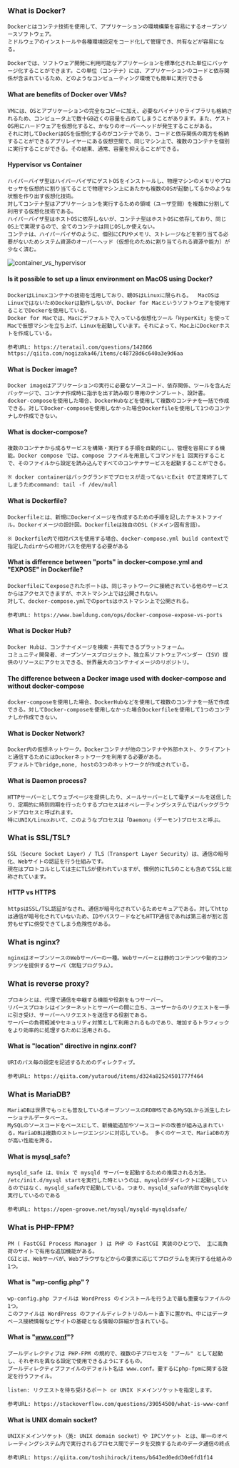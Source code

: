 ### What is Docker?
	Dockerとはコンテナ技術を使用して、アプリケーションの環境構築を容易にするオープンソースソフトウェア。  
	ミドルウェアのインストールや各種環境設定をコード化して管理でき、共有などが容易になる。
	
	Dockerでは、ソフトウェア開発に利用可能なアプリケーションを標準化された単位にパッケージ化することができます。この単位（コンテナ）には、アプリケーションのコードと依存関係が含まれているため、どのようなコンピューティング環境でも簡単に実行できる

#### What are benefits of Docker over VMs?
	VMには、OSとアプリケーションの完全なコピーに加え、必要なバイナリやライブラリも格納されるため、コンピュータ上で数十GB近くの容量を占めてしまうことがあります。また、ゲストOS用にハードウェアを仮想化すると、かなりのオーバーヘッドが発生することがある。
	それに対してDockerはOSを仮想化するのがコンテナであり、コードと依存関係の両方を格納することができるアプリレイヤーにある仮想空間で、同じマシン上で、複数のコンテナを個別に実行することができる。その結果、通常、容量を抑えることができる。

#### Hypervisor vs Container
	ハイパーバイザ型はハイパーバイザにゲストOSをインストールし、物理マシンのメモリやプロセッサを仮想的に割り当てることで物理マシン上にあたかも複数のOSが起動してるかのような状態を作り出す仮想化技術。
	対してコンテナ型はアプリケーションを実行するための領域（ユーザ空間）を複数に分割して利用する仮想化技術である。
	ハイパーバイザ型はホストOSに依存しないが、コンテナ型はホストOSに依存しており、同じOS上で実現するので、全てのコンテナは同じOSしか使えない。
	コンテナは、ハイパーバイザのように、個別にCPUやメモリ、ストレージなどを割り当てる必要がないためシステム資源のオーバーヘッド（仮想化のために割り当てられる資源や能力）が少なく済む。

![container_vs_hypervisor](https://image.itmedia.co.jp/enterprise/articles/1506/08/kz_its01.jpg)

#### Is it possible to set up a linux environment on MacOS using Docker?
	DockerはLinuxコンテナの技術を活用しており、親OSはLinuxに限られる。	MacOSはLinuxではないためDockerは動作しないが、Docker for Macというソフトウェアを使用することでDockerを使用している。
	Docker for Macでは、Macにデフォルトで入っている仮想化ツール「HyperKit」を使ってMacで仮想マシンを立ち上げ、Linuxを起動しています。それによって、Mac上にDockerホストを作成している。
	
	参考URL: https://teratail.com/questions/142866 https://qiita.com/nogizaka46/items/c48728d6c640a3e9d6aa

#### What is Docker image?
	Docker imageはアプリケーションの実行に必要なソースコード、依存関係、ツールを含んだパッケージで、コンテナ作成時に指示を出す読み取り専用のテンプレート、設計書。
	docker-composeを使用した場合、DockerHubなどを使用して複数のコンテナを一括で作成できる。対してDocker-composeを使用しなかった場合Dockerfileを使用して1つのコンテナしか作成できない。

#### What is docker-compose?
	複数のコンテナから成るサービスを構築・実行する手順を自動的にし、管理を容易にする機能。Docker compose では、compose ファイルを用意してコマンドを1 回実行することで、そのファイルから設定を読み込んですべてのコンテナサービスを起動することができる。  

	※ docker containerはバックグランドでプロセスが走ってないとExit 0で正常終了してしまうためcommand: tail -f /dev/null

#### What is Dockerfile?
	Dockerfileとは、新規にDockerイメージを作成するための手順を記したテキストファイル。Dockerイメージの設計図。Dockerfileは独自のDSL（ドメイン固有言語）。  

	※ Dockerfile内で相対パスを使用する場合、docker-compose.yml build contextで指定したdirからの相対パスを使用する必要がある

#### What is difference between "ports" in docker-compose.yml and "EXPOSE" in Dockerfile?
	Dockerfileにてexposeされたポートは、同じネットワークに接続されている他のサービスからはアクセスできますが、ホストマシン上では公開されない。
	対して、docker-compose.ymlでのportsはホストマシン上で公開される。

	参考URL: https://www.baeldung.com/ops/docker-compose-expose-vs-ports

#### What is Docker Hub?
	Docker Hubは、コンテナイメージを検索・共有できるプラットフォーム。
	コミュニティ開発者、オープンソースプロジェクト、独立系ソフトウェアベンダー（ISV）提供のリソースにアクセスできる、世界最大のコンテナイメージのリポジトリ。

#### The difference between a Docker image used with docker-compose and without docker-compose
	docker-composeを使用した場合、DockerHubなどを使用して複数のコンテナを一括で作成できる。対してDocker-composeを使用しなかった場合Dockerfileを使用して1つのコンテナしか作成できない。  

#### What is Docker Network?
	Docker内の仮想ネットワーク。Dockerコンテナが他のコンテナや外部ホスト、クライアントと通信するためにはDockerネットワークを利用する必要がある。
	デフォルトでbridge,none, hostの3つのネットワークが作成されている。

#### What is Daemon process?
	HTTPサーバーとしてウェブページを提供したり、メールサーバーとして電子メールを送信したり、定期的に時刻同期を行ったりするプロセスはオペレーティングシステムではバックグラウンドプロセスと呼ばれます。
	特にUNIX/Linuxおいて、このようなプロセスは「Daemon」(デーモン)プロセスと呼ぶ。

### What is SSL/TSL?
	SSL（Secure Socket Layer）/ TLS（Transport Layer Security）は、通信の暗号化、Webサイトの認証を行う仕組みです。
	現在はプロトコルとしては主にTLSが使われていますが、慣例的にTLSのことも含めてSSLと総称されています。  

#### HTTP vs HTTPS
	httpsはSSL/TSL認証がなされ、通信が暗号化されているためセキュアである。対してhttpは通信が暗号化されていないため、IDやパスワードなどもHTTP通信であれば第三者が割と苦労もせずに傍受できてしまう危険性がある。

### What is nginx?
	nginxはオープンソースのWebサーバーの一種。Webサーバーとは静的コンテンツや動的コンテンツを提供するサーバ（常駐プログラム）。

### What is reverse proxy?
	プロキシとは、代理で通信を中継する機能や役割をもつサーバー。
	リバースプロキシはインターネットとサーバーの間に立ち、ユーザーからのリクエストを一手に引き受け、サーバーへリクエストを送信する役割である。
	サーバーの負荷軽減やセキュリティ対策として利用されるものであり、増加するトラフィックをより効率的に処理するために活用される。

#### What is "location" directive in nginx.conf?
	URIのパス毎の設定を記述するためのディレクティブ。

	参考URL: https://qiita.com/yutaroud/items/d324a82524501777f464

### What is MariaDB?
	MariaDBは世界でもっとも普及しているオープンソースのRDBMSであるMySQLから派生したレーショナルデータベース。
	MySQLのソースコードをベースにして、新機能追加やソースコードの改善が組み込まれている。MariaDBは複数のストレージエンジンに対応している。 多くのケースで、MariaDBの方が高い性能を誇る。

#### What is mysql_safe?
	mysqld_safe は、Unix で mysqld サーバーを起動するための推奨される方法。
	/etc/init.d/mysql startを実行した時というのは、mysqldがダイレクトに起動しているのではなく、mysqld_safe内で起動している。つまり、mysqld_safeが内部でmysqldを実行しているのである

	参考URL: https://open-groove.net/mysql/mysqld-mysqldsafe/

### What is PHP-FPM?
	PM ( FastCGI Process Manager ) は PHP の FastCGI 実装のひとつで、 主に高負荷のサイトで有用な追加機能がある。
	CGIとは、Webサーバが、Webブラウザなどからの要求に応じてプログラムを実行する仕組みの1つ。

#### What is "wp-config.php" ?
	wp-config.php ファイルは WordPress のインストールを行う上で最も重要なファイルの1つ。
	このファイルは WordPress のファイルディレクトリのルート直下に置かれ、中にはデータベース接続情報などサイトの基礎となる情報の詳細が含まれている。

#### What is "www.conf"?
	プールディレクティブは PHP-FPM の規約で、複数の子プロセスを "プール" として起動し、それぞれを異なる設定で使用できるようにするもの。
	プールディレクティブファイルのデフォルト名は www.conf。要するにphp-fpmに関する設定を行うファイル。

	listen: リクエストを待ち受けるポート or UNIX ドメインソケットを指定します。

	参考URL: https://stackoverflow.com/questions/39054500/what-is-www-conf

#### What is UNIX domain socket?
	UNIXドメインソケット（英: UNIX domain socket）や IPCソケット とは、単一のオペレーティングシステム内で実行されるプロセス間でデータを交換するためのデータ通信の終点

	参考URL: https://qiita.com/toshihirock/items/b643ed0edd30e6fd1f14

